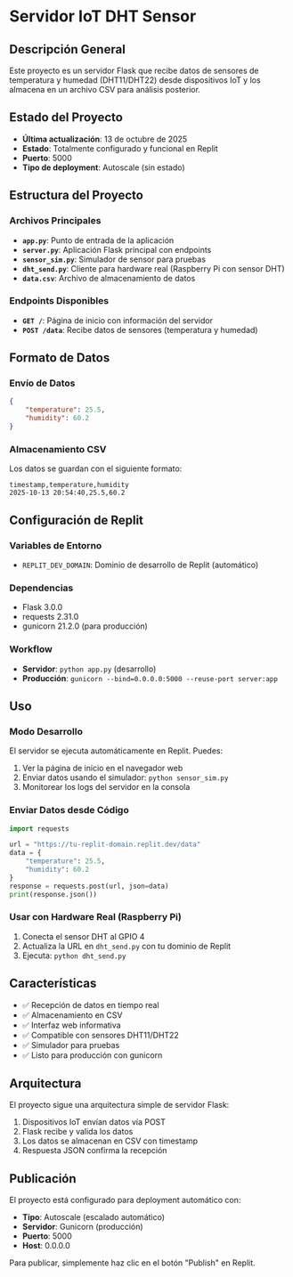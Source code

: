 # Servidor IoT DHT Sensor

## Descripción General
Este proyecto es un servidor Flask que recibe datos de sensores de temperatura y humedad (DHT11/DHT22) desde dispositivos IoT y los almacena en un archivo CSV para análisis posterior.

## Estado del Proyecto
- **Última actualización**: 13 de octubre de 2025
- **Estado**: Totalmente configurado y funcional en Replit
- **Puerto**: 5000
- **Tipo de deployment**: Autoscale (sin estado)

## Estructura del Proyecto

### Archivos Principales
- **`app.py`**: Punto de entrada de la aplicación
- **`server.py`**: Aplicación Flask principal con endpoints
- **`sensor_sim.py`**: Simulador de sensor para pruebas
- **`dht_send.py`**: Cliente para hardware real (Raspberry Pi con sensor DHT)
- **`data.csv`**: Archivo de almacenamiento de datos

### Endpoints Disponibles
- **`GET /`**: Página de inicio con información del servidor
- **`POST /data`**: Recibe datos de sensores (temperatura y humedad)

## Formato de Datos

### Envío de Datos
```json
{
    "temperature": 25.5,
    "humidity": 60.2
}
```

### Almacenamiento CSV
Los datos se guardan con el siguiente formato:
```
timestamp,temperature,humidity
2025-10-13 20:54:40,25.5,60.2
```

## Configuración de Replit

### Variables de Entorno
- `REPLIT_DEV_DOMAIN`: Dominio de desarrollo de Replit (automático)

### Dependencias
- Flask 3.0.0
- requests 2.31.0
- gunicorn 21.2.0 (para producción)

### Workflow
- **Servidor**: `python app.py` (desarrollo)
- **Producción**: `gunicorn --bind=0.0.0.0:5000 --reuse-port server:app`

## Uso

### Modo Desarrollo
El servidor se ejecuta automáticamente en Replit. Puedes:
1. Ver la página de inicio en el navegador web
2. Enviar datos usando el simulador: `python sensor_sim.py`
3. Monitorear los logs del servidor en la consola

### Enviar Datos desde Código
```python
import requests

url = "https://tu-replit-domain.replit.dev/data"
data = {
    "temperature": 25.5,
    "humidity": 60.2
}
response = requests.post(url, json=data)
print(response.json())
```

### Usar con Hardware Real (Raspberry Pi)
1. Conecta el sensor DHT al GPIO 4
2. Actualiza la URL en `dht_send.py` con tu dominio de Replit
3. Ejecuta: `python dht_send.py`

## Características
- ✅ Recepción de datos en tiempo real
- ✅ Almacenamiento en CSV
- ✅ Interfaz web informativa
- ✅ Compatible con sensores DHT11/DHT22
- ✅ Simulador para pruebas
- ✅ Listo para producción con gunicorn

## Arquitectura
El proyecto sigue una arquitectura simple de servidor Flask:
1. Dispositivos IoT envían datos vía POST
2. Flask recibe y valida los datos
3. Los datos se almacenan en CSV con timestamp
4. Respuesta JSON confirma la recepción

## Publicación
El proyecto está configurado para deployment automático con:
- **Tipo**: Autoscale (escalado automático)
- **Servidor**: Gunicorn (producción)
- **Puerto**: 5000
- **Host**: 0.0.0.0

Para publicar, simplemente haz clic en el botón "Publish" en Replit.
